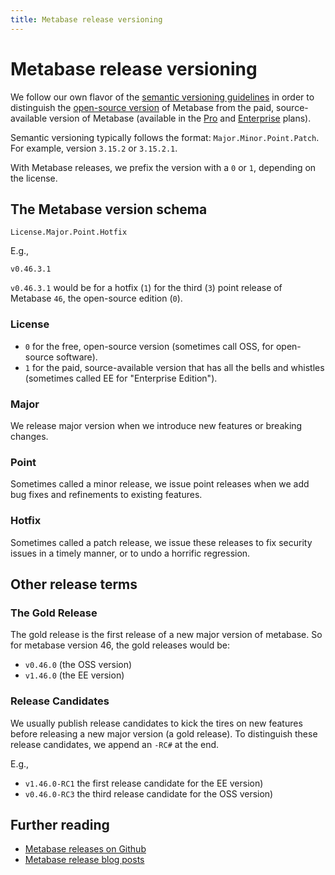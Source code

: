 ```yaml
---
title: Metabase release versioning
---
```


# Metabase release versioning

We follow our own flavor of the [semantic versioning guidelines](https://semver.org/) in order to distinguish the [open-source version](https://www.metabase.com/product/starter) of Metabase from the paid, source-available version of Metabase (available in the [Pro](https://www.metabase.com/product/pro) and [Enterprise](https://www.metabase.com/product/enterprise) plans).

Semantic versioning typically follows the format: `Major.Minor.Point.Patch`. For example, version `3.15.2` or `3.15.2.1`.

With Metabase releases, we prefix the version with a `0` or `1`, depending on the license.

## The Metabase version schema

```
License.Major.Point.Hotfix
```

E.g.,

```
v0.46.3.1
```

`v0.46.3.1` would be for a hotfix (`1`) for the third (`3`) point release of Metabase `46`, the open-source edition (`0`).

### License

- `0` for the free, open-source version (sometimes call OSS, for open-source software).
- `1` for the paid, source-available version that has all the bells and whistles (sometimes
  called EE for "Enterprise Edition").

### Major

We release major version when we introduce new features or breaking changes.

### Point

Sometimes called a minor release, we issue point releases when we add bug fixes and refinements to existing features.

### Hotfix

Sometimes called a patch release, we issue these releases to fix security issues in a timely manner, or to undo a horrific regression.

## Other release terms

### The Gold Release

The gold release is the first release of a new major version of metabase. So for metabase version 46, the gold releases would be:

- `v0.46.0` (the OSS version)
- `v1.46.0` (the EE version)

### Release Candidates

We usually publish release candidates to kick the tires on new features before releasing a new major version (a gold release). To distinguish these release candidates, we append an `-RC#` at the end.

E.g.,

- `v1.46.0-RC1` the first release candidate for the EE version)
- `v0.46.0-RC3` the third release candidate for the OSS version)

## Further reading

- [Metabase releases on Github](https://github.com/metabase/metabase/releases)
- [Metabase release blog posts](https://www.metabase.com/releases)
